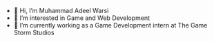 - 👋 Hi, I’m Muhammad Adeel Warsi
- 👀 I’m interested in Game and Web Development
- 🌱 I’m currently working as a Game Development intern at The Game Storm Studios
<!---
MuhammadAdeelWarsi/MuhammadAdeelWarsi is a ✨ special ✨ repository because its `README.md` (this file) appears on your GitHub profile.
You can click the Preview link to take a look at your changes.
--->
